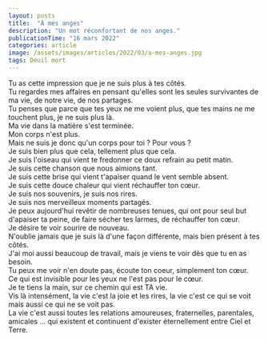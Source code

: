 ```yaml
---
layout: posts
title:  "À mes anges"
description: "Un mot réconfortant de nos anges."
publicationTime: "16 mars 2022"
categories: article
image: /assets/images/articles/2022/03/a-mes-anges.jpg
tags: Deuil mort
---
```

        
Tu as cette impression que je ne suis plus à tes côtés.  
Tu regardes mes affaires en pensant qu'elles sont les seules survivantes de ma vie, de notre vie, de nos partages.  
Tu penses que parce que tes yeux ne me voient plus, que tes mains ne me touchent plus, je ne suis plus là.  
Ma vie dans la matière s'est terminée.  
Mon corps n'est plus.  
Mais ne suis je donc qu'un corps pour toi ? Pour vous ?  
Je suis bien plus que cela, tellement plus que cela.  
Je suis l'oiseau qui vient te fredonner ce doux refrain au petit matin.  
Je suis cette chanson que nous aimions tant.  
Je suis cette brise qui vient t'apaiser quand le vent semble absent.  
Je suis cette douce chaleur qui vient réchauffer ton cœur.  
Je suis nos souvenirs, je suis nos rires.  
Je suis nos merveilleux moments partagés.  
Je peux aujourd'hui revêtir de nombreuses tenues, qui ont pour seul but d'apaiser ta peine, de faire sécher tes larmes, de réchauffer ton cœur.  
Je désire te voir sourire de nouveau.  
N'oublie jamais que je suis là d'une façon différente, mais bien présent à tes côtés.  
J'ai moi aussi beaucoup de travail, mais je viens te voir dès que tu en as besoin.  
Tu peux me voir n'en doute pas, écoute ton coeur, simplement ton cœur.  
Ce qui est invisible pour les yeux ne l'est pas pour le cœur.  
Je te tiens la main, sur ce chemin qui est TA vie.  
Vis là intensément, la vie c'est la joie et les rires, la vie c'est ce qui se voit mais aussi ce qui ne se voit pas.  
La vie c'est aussi toutes les relations amoureuses, fraternelles, parentales, amicales ... qui existent et continuent d'exister éternellement entre Ciel et Terre.